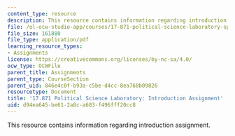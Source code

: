```yaml
---
content_type: resource
description: This resource contains information regarding introduction assignment.
file: /ol-ocw-studio-app/courses/17-871-political-science-laboratory-spring-2012/d94ea645be612a8ca683f496fff20cc8_MIT17_871S12_Intro.pdf
file_size: 161880
file_type: application/pdf
learning_resource_types:
- Assignments
license: https://creativecommons.org/licenses/by-nc-sa/4.0/
ocw_type: OCWFile
parent_title: Assignments
parent_type: CourseSection
parent_uid: 846e4c0f-b93a-c5be-d4cc-8ea768b09826
resourcetype: Document
title: '17.871 Political Science Laboratory: Introduction Assignment'
uid: d94ea645-be61-2a8c-a683-f496fff20cc8
---
```

This resource contains information regarding introduction assignment.